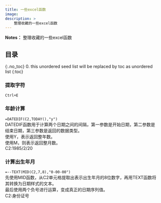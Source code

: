 ```yaml
---
title: 一些excel函数
image: 
description: >
    整理收藏的一些excel函数
---
```


**Notes：**
整理收藏的一些excel函数  

## 目录
{:.no_toc}
0. this unordered seed list will be replaced by toc as unordered list
{:toc}


### 提取字符
`Ctrl+E`  
### 年龄计算
`=DATEDIF(C2,TODAY(),"y")`  
DATEDIF函数用于计算两个日期之间的间隔，第一参数是开始日期，第二参数是结束日期，第三参数是返回的数据类型。  
使用Y，表示返回整年数。  
使用M，则表示返回整月数。  
C2:1985/2/20
### 计算出生年月
`=--TEXT(MID(C2,7,8),"0-00-00")`  
先使用MID函数，从C2单元格提取出表示出生年月的8位数字，再用TEXT函数将其转换为日期样式的文本。  
最后使用两个负号进行运算，变成真正的日期序列值。  
C2:身份证号  


&#160; &#160; &#160; &#160;
